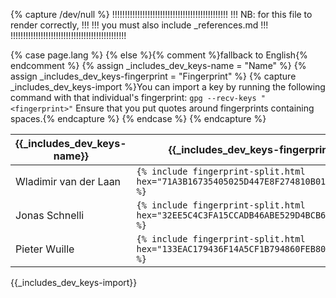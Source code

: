{% capture /dev/null %}
!!!!!!!!!!!!!!!!!!!!!!!!!!!!!!!!!!!!!!!!!!!!!!
!!! NB: for this file to render correctly, !!!
!!! you must also include _references.md   !!!
!!!!!!!!!!!!!!!!!!!!!!!!!!!!!!!!!!!!!!!!!!!!!!

{% case page.lang %}
  {% else %}{% comment %}fallback to English{% endcomment %}
    {% assign _includes_dev_keys-name = "Name" %}
    {% assign _includes_dev_keys-fingerprint = "Fingerprint" %}
    {% capture _includes_dev_keys-import %}You can import a key by running the following command with that individual's fingerprint: `gpg --recv-keys "<fingerprint>"`  Ensure that you put quotes around fingerprints containing spaces.{% endcapture %}
{% endcase %}
{% endcapture %}

| {{_includes_dev_keys-name}} | {{_includes_dev_keys-fingerprint}}         |
|-----------------------------|--------------------------------------------|
| Wladimir van der Laan       | <code>{% include fingerprint-split.html hex="71A3B16735405025D447E8F274810B012346C9A6" %}</code> |
| Jonas Schnelli              | <code>{% include fingerprint-split.html hex="32EE5C4C3FA15CCADB46ABE529D4BCB6416F53EC" %}</code> |
| Pieter Wuille               | <code>{% include fingerprint-split.html hex="133EAC179436F14A5CF1B794860FEB804E669320" %}</code> |

{{_includes_dev_keys-import}}
